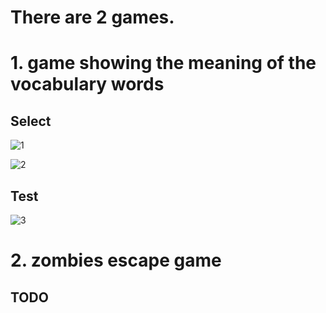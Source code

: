 # There are 2 games. 
 
 
 # 1. game showing the meaning of the vocabulary words 

 ## Select
 ![1](https://user-images.githubusercontent.com/11635700/80548195-fed11f00-89c2-11ea-9358-eadd256fc2cc.JPG)

 ![2](https://user-images.githubusercontent.com/11635700/80548198-01cc0f80-89c3-11ea-83b3-e68bcf9fddde.JPG)
 ## Test
 ![3](https://user-images.githubusercontent.com/11635700/80548253-2d4efa00-89c3-11ea-991d-cf335b9ae519.JPG)
 
  # 2. zombies escape game
 
 ## TODO
